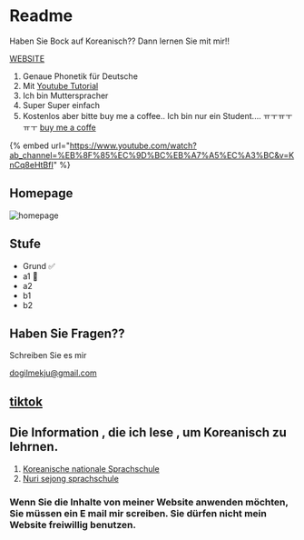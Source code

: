 # Readme

Haben Sie Bock auf Koreanisch?? Dann lernen Sie mit mir!!

[WEBSITE](https://ddiddabbu.gitbook.io/ko/grund/readme)

1. Genaue Phonetik für Deutsche
2. Mit [Youtube Tutorial](https://www.youtube.com/watch?v=KnCq8eHtBfI\&ab\_channel=%EB%8F%85%EC%9D%BC%EB%A7%A5%EC%A3%BC)
3. Ich bin Mutterspracher
4. Super Super einfach
5. Kostenlos aber bitte buy me a coffee.. Ich bin nur ein Student.... ㅠㅜㅠㅜㅠㅜ [buy me a coffe](https://www.buymeacoffee.com/huansock)

{% embed url="https://www.youtube.com/watch?ab_channel=%EB%8F%85%EC%9D%BC%EB%A7%A5%EC%A3%BC&v=KnCq8eHtBfI" %}

## Homepage

![homepage](.gitbook/assets/homepage\_screenshot.png)

## Stufe

* Grund ✅
* a1 👷
* a2
* b1
* b2

## Haben Sie Fragen??

Schreiben Sie es mir

dogilmekju@gmail.com

## [tiktok](https://www.tiktok.com/@dogil\_mekju)

## Die Information , die ich lese , um Koreanisch zu lehrnen.

1. [Koreanische nationale Sprachschule](https://www.korean.go.kr/)
2. [Nuri sejong sprachschule](https://nuri.iksi.or.kr/front/main/main.do?language=ko)

### Wenn Sie die Inhalte von meiner Website anwenden möchten, Sie müssen ein E mail mir screiben. Sie dürfen nicht mein Website freiwillig benutzen.
